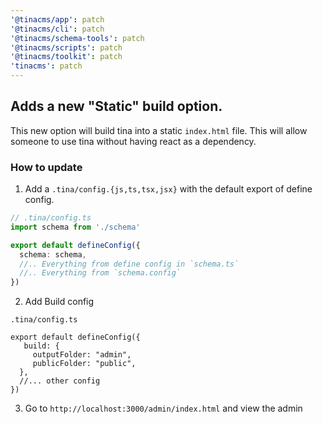 ```yaml
---
'@tinacms/app': patch
'@tinacms/cli': patch
'@tinacms/schema-tools': patch
'@tinacms/scripts': patch
'@tinacms/toolkit': patch
'tinacms': patch
---
```



 ## Adds a new "Static" build option.

This new option will build tina into a static `index.html` file. This will allow someone to use tina without having react as a dependency.

### How to update

 
 1. Add a `.tina/config.{js,ts,tsx,jsx}` with the default export of define config.
```ts
// .tina/config.ts
import schema from './schema'

export default defineConfig({
  schema: schema,
  //.. Everything from define config in `schema.ts`
  //.. Everything from `schema.config`  
}) 
```

2. Add Build config

```
.tina/config.ts

export default defineConfig({
   build: {
     outputFolder: "admin",
     publicFolder: "public",
  },
  //... other config
})
```

3. Go to `http://localhost:3000/admin/index.html` and view the admin